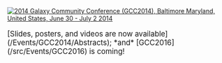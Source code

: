 <div class='center'><a href='/Events/GCC2014'><img src='/Images/Logos/GCC2014LogoWide600.png' alt='2014 Galaxy Community Conference (GCC2014), Baltimore Maryland, United States, June 30 - July 2 2014'  /></a>
<br /><br />
<span style="font-size: larger;"> [Slides, posters, and videos are now available](/Events/GCC2014/Abstracts);  *and* [GCC2016](/src/Events/GCC2016) is coming! </span>
<br /><br />
